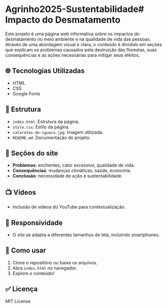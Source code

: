 # Agrinho2025-Sustentabilidade# Impacto do Desmatamento

Este projeto é uma página web informativa sobre os impactos do desmatamento no meio ambiente e na qualidade de vida das pessoas. Através de uma abordagem visual e clara, o conteúdo é dividido em seções que explicam os problemas causados pela destruição das florestas, suas consequências e as ações necessárias para mitigar seus efeitos.

## 🌐 Tecnologias Utilizadas
- HTML
- CSS
- Google Fonts

## 📁 Estrutura
- `index.html`: Estrutura da página.
- `style.css`: Estilo da página.
- `cataratas-do-iguacu.jpg`: Imagem utilizada.
- `README.md`: Documentação do projeto.

## 📌 Seções do site
- **Problemas**: enchentes, calor excessivo, qualidade de vida.
- **Consequências**: mudanças climáticas, saúde, economia.
- **Conclusão**: necessidade de ação e sustentabilidade.

## 📺 Vídeos
- Inclusão de vídeos do YouTube para contextualização.

## 📱 Responsividade
- O site se adapta a diferentes tamanhos de tela, incluindo smartphones.

## 🧠 Como usar
1. Clone o repositório ou baixe os arquivos.
2. Abra `index.html` no navegador.
3. Explore o conteúdo!

## ✅ Licença
MIT License
